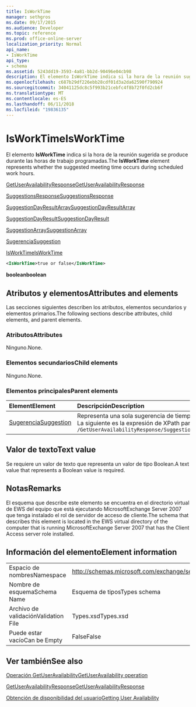 ```yaml
---
title: IsWorkTime
manager: sethgros
ms.date: 09/17/2015
ms.audience: Developer
ms.topic: reference
ms.prod: office-online-server
localization_priority: Normal
api_name:
- IsWorkTime
api_type:
- schema
ms.assetid: 5243dd19-3593-4a81-bb2d-90496e04cb98
description: El elemento IsWorkTime indica si la hora de la reunión sugerida se produce durante las horas de trabajo programadas.
ms.openlocfilehash: c687b29df226ebb28cdf01d3a2da62590f790924
ms.sourcegitcommit: 34041125dc8c5f993b21cebfc4f8b72f0fd2cb6f
ms.translationtype: MT
ms.contentlocale: es-ES
ms.lasthandoff: 06/11/2018
ms.locfileid: "19836135"
---
```

# <a name="isworktime"></a><span data-ttu-id="e93bb-103">IsWorkTime</span><span class="sxs-lookup"><span data-stu-id="e93bb-103">IsWorkTime</span></span>

<span data-ttu-id="e93bb-104">El elemento **IsWorkTime** indica si la hora de la reunión sugerida se produce durante las horas de trabajo programadas.</span><span class="sxs-lookup"><span data-stu-id="e93bb-104">The **IsWorkTime** element represents whether the suggested meeting time occurs during scheduled work hours.</span></span> 
  
[<span data-ttu-id="e93bb-105">GetUserAvailabilityResponse</span><span class="sxs-lookup"><span data-stu-id="e93bb-105">GetUserAvailabilityResponse</span></span>](getuseravailabilityresponse.md)
  
[<span data-ttu-id="e93bb-106">SuggestionsResponse</span><span class="sxs-lookup"><span data-stu-id="e93bb-106">SuggestionsResponse</span></span>](suggestionsresponse.md)
  
[<span data-ttu-id="e93bb-107">SuggestionDayResultArray</span><span class="sxs-lookup"><span data-stu-id="e93bb-107">SuggestionDayResultArray</span></span>](suggestiondayresultarray.md)
  
[<span data-ttu-id="e93bb-108">SuggestionDayResult</span><span class="sxs-lookup"><span data-stu-id="e93bb-108">SuggestionDayResult</span></span>](suggestiondayresult.md)
  
[<span data-ttu-id="e93bb-109">SuggestionArray</span><span class="sxs-lookup"><span data-stu-id="e93bb-109">SuggestionArray</span></span>](suggestionarray.md)
  
[<span data-ttu-id="e93bb-110">Sugerencia</span><span class="sxs-lookup"><span data-stu-id="e93bb-110">Suggestion</span></span>](suggestion.md)
  
[<span data-ttu-id="e93bb-111">IsWorkTime</span><span class="sxs-lookup"><span data-stu-id="e93bb-111">IsWorkTime</span></span>](isworktime.md)
  
```xml
<IsWorkTime>true or false</IsWorkTime>
```

 <span data-ttu-id="e93bb-112">**boolean**</span><span class="sxs-lookup"><span data-stu-id="e93bb-112">**boolean**</span></span>
## <a name="attributes-and-elements"></a><span data-ttu-id="e93bb-113">Atributos y elementos</span><span class="sxs-lookup"><span data-stu-id="e93bb-113">Attributes and elements</span></span>

<span data-ttu-id="e93bb-114">Las secciones siguientes describen los atributos, elementos secundarios y elementos primarios.</span><span class="sxs-lookup"><span data-stu-id="e93bb-114">The following sections describe attributes, child elements, and parent elements.</span></span>
  
### <a name="attributes"></a><span data-ttu-id="e93bb-115">Atributos</span><span class="sxs-lookup"><span data-stu-id="e93bb-115">Attributes</span></span>

<span data-ttu-id="e93bb-116">Ninguno.</span><span class="sxs-lookup"><span data-stu-id="e93bb-116">None.</span></span>
  
### <a name="child-elements"></a><span data-ttu-id="e93bb-117">Elementos secundarios</span><span class="sxs-lookup"><span data-stu-id="e93bb-117">Child elements</span></span>

<span data-ttu-id="e93bb-118">Ninguno.</span><span class="sxs-lookup"><span data-stu-id="e93bb-118">None.</span></span>
  
### <a name="parent-elements"></a><span data-ttu-id="e93bb-119">Elementos principales</span><span class="sxs-lookup"><span data-stu-id="e93bb-119">Parent elements</span></span>

|<span data-ttu-id="e93bb-120">**Element**</span><span class="sxs-lookup"><span data-stu-id="e93bb-120">**Element**</span></span>|<span data-ttu-id="e93bb-121">**Descripción**</span><span class="sxs-lookup"><span data-stu-id="e93bb-121">**Description**</span></span>|
|:-----|:-----|
|[<span data-ttu-id="e93bb-122">Sugerencia</span><span class="sxs-lookup"><span data-stu-id="e93bb-122">Suggestion</span></span>](suggestion.md) <br/> |<span data-ttu-id="e93bb-123">Representa una sola sugerencia de tiempo de la reunión.</span><span class="sxs-lookup"><span data-stu-id="e93bb-123">Represents a single meeting time suggestion.</span></span>  <br/> <span data-ttu-id="e93bb-124">La siguiente es la expresión de XPath para este elemento:</span><span class="sxs-lookup"><span data-stu-id="e93bb-124">The following is the XPath expression to this element:</span></span>  <br/>  `/GetUserAvailabilityResponse/SuggestionsResponse/SuggestionDayResultArray/SuggestionDayResult[i]/SuggestionArray/Suggestion[i]` <br/> |
   
## <a name="text-value"></a><span data-ttu-id="e93bb-125">Valor de texto</span><span class="sxs-lookup"><span data-stu-id="e93bb-125">Text value</span></span>

<span data-ttu-id="e93bb-126">Se requiere un valor de texto que representa un valor de tipo Boolean.</span><span class="sxs-lookup"><span data-stu-id="e93bb-126">A text value that represents a Boolean value is required.</span></span>
  
## <a name="remarks"></a><span data-ttu-id="e93bb-127">Notas</span><span class="sxs-lookup"><span data-stu-id="e93bb-127">Remarks</span></span>

<span data-ttu-id="e93bb-128">El esquema que describe este elemento se encuentra en el directorio virtual de EWS del equipo que está ejecutando MicrosoftExchange Server 2007 que tenga instalado el rol de servidor de acceso de cliente.</span><span class="sxs-lookup"><span data-stu-id="e93bb-128">The schema that describes this element is located in the EWS virtual directory of the computer that is running MicrosoftExchange Server 2007 that has the Client Access server role installed.</span></span>
  
## <a name="element-information"></a><span data-ttu-id="e93bb-129">Información del elemento</span><span class="sxs-lookup"><span data-stu-id="e93bb-129">Element information</span></span>

|||
|:-----|:-----|
|<span data-ttu-id="e93bb-130">Espacio de nombres</span><span class="sxs-lookup"><span data-stu-id="e93bb-130">Namespace</span></span>  <br/> |http://schemas.microsoft.com/exchange/services/2006/types  <br/> |
|<span data-ttu-id="e93bb-131">Nombre de esquema</span><span class="sxs-lookup"><span data-stu-id="e93bb-131">Schema Name</span></span>  <br/> |<span data-ttu-id="e93bb-132">Esquema de tipos</span><span class="sxs-lookup"><span data-stu-id="e93bb-132">Types schema</span></span>  <br/> |
|<span data-ttu-id="e93bb-133">Archivo de validación</span><span class="sxs-lookup"><span data-stu-id="e93bb-133">Validation File</span></span>  <br/> |<span data-ttu-id="e93bb-134">Types.xsd</span><span class="sxs-lookup"><span data-stu-id="e93bb-134">Types.xsd</span></span>  <br/> |
|<span data-ttu-id="e93bb-135">Puede estar vacío</span><span class="sxs-lookup"><span data-stu-id="e93bb-135">Can be Empty</span></span>  <br/> |<span data-ttu-id="e93bb-136">False</span><span class="sxs-lookup"><span data-stu-id="e93bb-136">False</span></span>  <br/> |
   
## <a name="see-also"></a><span data-ttu-id="e93bb-137">Ver también</span><span class="sxs-lookup"><span data-stu-id="e93bb-137">See also</span></span>



[<span data-ttu-id="e93bb-138">Operación GetUserAvailability</span><span class="sxs-lookup"><span data-stu-id="e93bb-138">GetUserAvailability operation</span></span>](getuseravailability-operation.md)
  
[<span data-ttu-id="e93bb-139">GetUserAvailabilityResponse</span><span class="sxs-lookup"><span data-stu-id="e93bb-139">GetUserAvailabilityResponse</span></span>](getuseravailabilityresponse.md)


[<span data-ttu-id="e93bb-140">Obtención de disponibilidad del usuario</span><span class="sxs-lookup"><span data-stu-id="e93bb-140">Getting User Availability</span></span>](http://msdn.microsoft.com/library/d4133fcb-9b0f-4e6b-aadf-a389da83516a%28Office.15%29.aspx)

